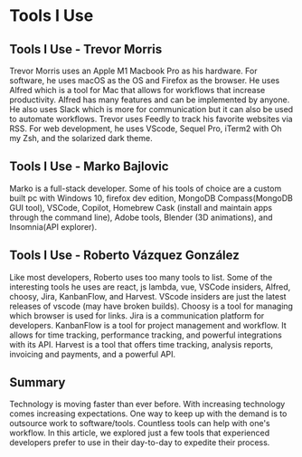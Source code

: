  # Tools I Use

  ## Tools I Use - Trevor Morris

Trevor Morris uses an Apple M1 Macbook Pro as his hardware. For software, he uses macOS as the OS and Firefox as the browser. He uses Alfred which is a tool for Mac that allows for workflows that increase productivity. Alfred has many features and can be implemented by anyone. He also uses Slack which is more for communication but it can also be used to automate workflows. Trevor uses Feedly to track his favorite websites via RSS. For web development, he uses VScode, Sequel Pro, iTerm2 with Oh my Zsh, and the solarized dark theme. 

 ## Tools I Use - Marko Bajlovic

 Marko is a full-stack developer. Some of his tools of choice are a custom built pc with Windows 10, firefox dev edition, MongoDB Compass(MongoDB GUI tool), VSCode, Copilot, Homebrew Cask (install and maintain apps through the command line), Adobe tools, Blender (3D animations), and Insomnia(API explorer). 

 ## Tools I Use - Roberto Vázquez González

Like most developers, Roberto uses too many tools to list. Some of the interesting tools he uses are react, js lambda, vue, VSCode insiders, Alfred, choosy, Jira, KanbanFlow, and Harvest. VScode insiders are just the latest releases of vscode (may have broken builds). Choosy is a tool for managing which browser is used for links. Jira is a communication platform for developers. KanbanFlow is a tool for project management and workflow. It allows for time tracking, performance tracking, and powerful integrations with its API. Harvest is a tool that offers time tracking, analysis reports, invoicing and payments, and a powerful API.

## Summary

Technology is moving faster than ever before. With increasing technology comes increasing expectations. One way to keep up with the demand is to outsource work to software/tools. Countless tools can help with one's workflow. In this article, we explored just a few tools that experienced developers prefer to use in their day-to-day to expedite their process. 
